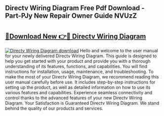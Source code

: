 ## Directv Wiring Diagram Free Pdf Download - Part-PJy New Repair Owner Guide NVUzZ

# <h2><a href="http://dfjn4xs.blite.top/?on=Directv+Wiring+Diagram">🔗Download New 👉🔴 Directv Wiring Diagram</a></h2>

[![Directv Wiring Diagram download](https://i.imgur.com/lujVjoI.png)](http://dfjn4xs.blite.top/?on=Directv+Wiring+Diagram)
Hello and welcome to the user manual for your newly delivered Directv Wiring Diagram. This guide is designed to help you get started with your product and provide you with a thorough understanding of its features, functions, and capabilities. You will find instructions for installation, usage, maintenance, and troubleshooting. To make the most of your Directv Wiring Diagram, we recommend reading this user manual carefully before use. It includes step-by-step instructions for setting up the product, as well as detailed information on how to use its various features and capabilities. Experience seamless connectivity and control thanks to the advanced features of your new Directv Wiring Diagram. Your Satisfaction is Guaranteed Directv Wiring Diagram. We stand behind the quality of our products and services.
